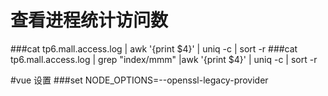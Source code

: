 # 查看进程统计访问数
###cat tp6.mall.access.log | awk '{print $4}' | uniq -c | sort -r
###cat tp6.mall.access.log | grep "index/mmm" |awk '{print $4}' | uniq -c | sort -r

#vue 设置
###set NODE_OPTIONS=--openssl-legacy-provider